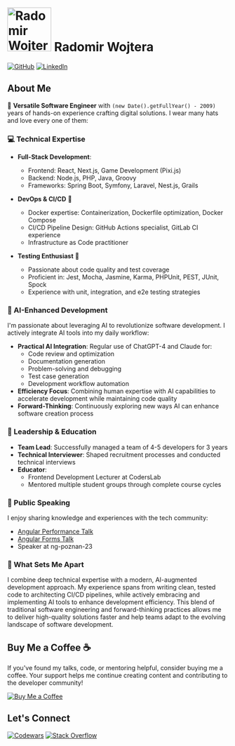 # <a href="https://tiriana.github.io/phantombit.io/"><img src="assets/images/the_face.png" alt="Radomir Wojtera" width="100" height="100"></a> Radomir Wojtera

[![GitHub](https://img.shields.io/badge/GitHub-black?style=for-the-badge&logo=github)](https://github.com/tiriana)
[![LinkedIn](https://img.shields.io/badge/LinkedIn-blue?style=for-the-badge&logo=linkedin)](https://www.linkedin.com/in/radomirwojtera)

## About Me

🚀 **Versatile Software Engineer** with `(new Date().getFullYear() - 2009)` years of hands-on experience crafting digital solutions. I wear many hats and love every one of them:

### 💻 Technical Expertise

- **Full-Stack Development**:
  - Frontend: React, Next.js, Game Development (Pixi.js)
  - Backend: Node.js, PHP, Java, Groovy
  - Frameworks: Spring Boot, Symfony, Laravel, Nest.js, Grails

- **DevOps & CI/CD** 🔧
  - Docker expertise: Containerization, Dockerfile optimization, Docker Compose
  - CI/CD Pipeline Design: GitHub Actions specialist, GitLab CI experience
  - Infrastructure as Code practitioner

- **Testing Enthusiast** 🧪
  - Passionate about code quality and test coverage
  - Proficient in: Jest, Mocha, Jasmine, Karma, PHPUnit, PEST, JUnit, Spock
  - Experience with unit, integration, and e2e testing strategies

### 🤖 AI-Enhanced Development

I'm passionate about leveraging AI to revolutionize software development. I actively integrate AI tools into my daily workflow:
- **Practical AI Integration**: Regular use of ChatGPT-4 and Claude for:
  - Code review and optimization
  - Documentation generation
  - Problem-solving and debugging
  - Test case generation
  - Development workflow automation
- **Efficiency Focus**: Combining human expertise with AI capabilities to accelerate development while maintaining code quality
- **Forward-Thinking**: Continuously exploring new ways AI can enhance software creation process

### 👥 Leadership & Education

- **Team Lead**: Successfully managed a team of 4-5 developers for 3 years
- **Technical Interviewer**: Shaped recruitment processes and conducted technical interviews
- **Educator**:
  - Frontend Development Lecturer at CodersLab
  - Mentored multiple student groups through complete course cycles

### 🎤 Public Speaking

I enjoy sharing knowledge and experiences with the tech community:
- [Angular Performance Talk](https://www.youtube.com/watch?app=desktop&v=6WwQq8EVlUg)
- [Angular Forms Talk](https://www.youtube.com/watch?v=jN_9WDGYuB0)
- Speaker at ng-poznan-23

### 🌟 What Sets Me Apart

I combine deep technical expertise with a modern, AI-augmented development approach. My experience spans from writing clean, tested code to architecting CI/CD pipelines, while actively embracing and implementing AI tools to enhance development efficiency. This blend of traditional software engineering and forward-thinking practices allows me to deliver high-quality solutions faster and help teams adapt to the evolving landscape of software development.

## Buy Me a Coffee ☕

If you've found my talks, code, or mentoring helpful, consider buying me a coffee. Your support helps me continue creating content and contributing to the developer community!

[![Buy Me a Coffee](https://img.shields.io/badge/Buy%20Me%20a%20Coffee-FFDD00?style=for-the-badge&logo=buy-me-a-coffee&logoColor=black)](https://www.buymeacoffee.com/tiriana)

## Let's Connect

[![Codewars](https://img.shields.io/badge/Codewars-yellow?style=for-the-badge&logo=codewars)](https://www.codewars.com/users/tiriana)
[![Stack Overflow](https://img.shields.io/badge/Stack%20Overflow-FE7A16?style=for-the-badge&logo=stackoverflow&logoColor=white)](https://stackoverflow.com/users/942223/tiriana)
